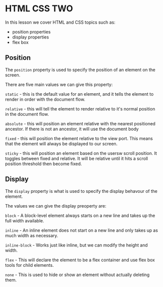 # HTML CSS TWO

In this lesson we cover HTML and CSS topics such as:
- position properties
- display properties
- flex box

## Position

The `position` property is used to specify the position of an element on the screen.

There are five main values we can give this property:

`static` - this is the default value for an element, and it tells the element to render in order with the document flow.

`relative` - this will tell the element to render relative to it's normal position in the document flow.

`absolute` - this will position an element relative with the nearest positioned ancestor. If there is not an ancestor, it will use the document body

`fixed` - this will position the element relative to the view port. This means that the element will always be displayed to our screen.

`sticky` - this will position an element based on the usersw scroll position. It toggles between fixed and relative. It will be relative until it hits a scroll position threshold then become fixed. 

## Display

The `display` property is what is used to specify the display behavour of the element.

The values we can give the display preoperty are:

`block` - A block-level element always starts on a new line and takes up the full width available.

`inline` - An inline element does not start on a new line and only takes up as much width as necessary.

`inline-block` - Works just like inline, but we can modify the height and width.

`flex` - This will declare the element to be a flex container and use flex box tools for child elements.

`none` - This is used to hide or show an element without actually deleting them.